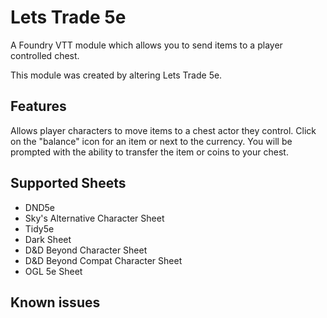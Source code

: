 # Lets Trade 5e
A Foundry VTT module which allows you to send items to a player controlled chest.

This module was created by altering Lets Trade 5e.

## Features

Allows player characters to move items to a chest actor they control. Click on the "balance" icon for an item or next to the currency. You will be prompted with the ability to transfer the item or coins to your chest.

## Supported Sheets

- DND5e
- Sky's Alternative Character Sheet
- Tidy5e
- Dark Sheet
- D&D Beyond Character Sheet
- D&D Beyond Compat Character Sheet
- OGL 5e Sheet

## Known issues

